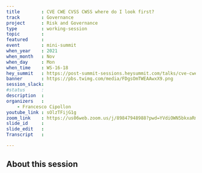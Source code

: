 ```yaml
---
title        : CVE CWE CVSS CWSS where do I look first?
track        : Governance
project      : Risk and Governance
type         : working-session
topic        :
featured     :
event        : mini-summit
when_year    : 2021
when_month   : Nov
when_day     : Mon
when_time    : WS-16-18
hey_summit   : https://post-summit-sessions.heysummit.com/talks/cve-cwe-cvss-cwss-where-do-i-look-first/
banner       : https://pbs.twimg.com/media/FDgsOmTWEAAwxX9.png
session_slack:
#status      : 
description  :
organizers   :
    - Francesco Cipollon
youtube_link : sOlzTFijG1g
zoom_link    : https://us06web.zoom.us/j/89847948988?pwd=YVdiOWN5bkxaRmlwQWJ4NDdVRzdFdz09
slide_id     :
slide_edit   : 
Transcript   :

---
```


## About this session
